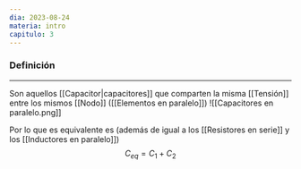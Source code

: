 ```yaml
---
dia: 2023-08-24
materia: intro
capitulo: 3
---
```

### Definición
---
Son aquellos [[Capacitor|capacitores]] que comparten la misma [[Tensión]] entre los mismos [[Nodo]] ([[Elementos en paralelo]])
![[Capacitores en paralelo.png]]

Por lo que es equivalente es (además de igual a los [[Resistores en serie]] y los [[Inductores en paralelo]]) $$ C_{eq} = C_1 + C_2 $$